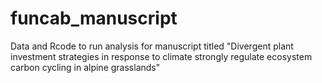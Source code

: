 # funcab_manuscript
Data and Rcode to run analysis for manuscript titled "Divergent plant investment strategies in response to climate strongly regulate ecosystem carbon cycling in alpine grasslands"
